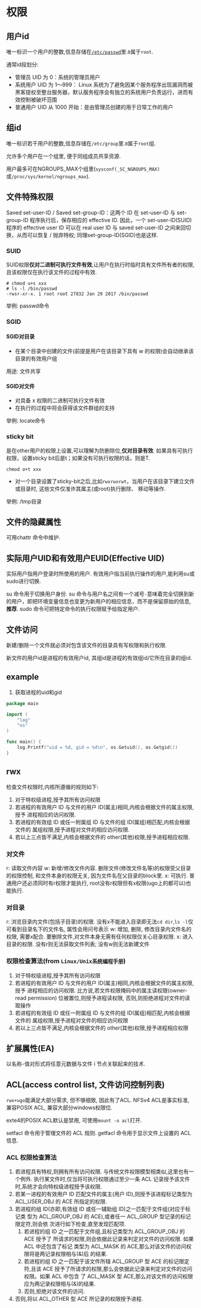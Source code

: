 # 权限

## 用户id
唯一标识一个用户的整数,信息存储在[`/etc/passwd`](files/passwd.md)里.`0`属于`root`.

通常id段划分:
- 管理员 UID 为 0：系统的管理员用户
- 系统用户 UID 为 1～999： Linux 系统为了避免因某个服务程序出现漏洞而被黑客提权至整台服务器，默认服务程序会有独立的系统用户负责运行，进而有效控制被破坏范围
- 普通用户 UID 从 1000 开始：是由管理员创建的用于日常工作的用户

## 组id
唯一标识若干用户的整数,信息存储在`/etc/group`里.`0`属于`root`组.

允许多个用户在一个组里, 便于同组成员共享资源.

用户最多可在NGROUPS_MAX个组里(`sysconf(_SC_NGROUPS_MAX)`或`/proc/sys/kernel/ngroups_max`).

## 文件特殊权限
Saved set-user-ID / Saved set-group-ID：这两个 ID 在 set-user-ID 与 set-group-ID 程序执行后，保存相应的 effective ID.  因此，一个 set-user-ID(SUID) 程序的 effective user ID 可以在 real user ID 与 saved set-user-ID 之间来回切换，从而可以恢复 / 抛弃特权; 同理set-group-ID(SGID)也是这样.

### SUID
SUID权限**仅对二进制可执行文件有效**,让用户在执行时临时具有文件所有者的权限,且该权限仅在执行该文件的过程中有效.

```
# chmod u+s xxx
# ls -l /bin/passwd 
-rwsr-xr-x. 1 root root 27832 Jan 29 2017 /bin/passwd
```

举例: passwd命令

### SGID

#### SGID对目录

- 在某个目录中创建的文件(前提是用户在该目录下具有 w 的权限)会自动继承该目录的有效用户组

用途: 文件共享

#### SGID对文件

- 对具备 x 权限的二进制可执行文件有效
- 在执行的过程中将会获得该文件群组的支持

举例: locate命令

### sticky bit

是在other用户的权限上设置,可以理解为防删除位,**仅对目录有效**.
如果具有可执行权限，设置sticky bit后是t；如果没有可执行权限的话，则是T.

```
chmod o+t xxx
```

- 对一个目录设置了sticky-bit之后,比如`rwxrwxrwt`，当用户在该目录下建立文件或目录时, 这些文件仅准许其属主(或root)执行删除、 移动等操作.

举例: /tmp目录

## 文件的隐藏属性
可用chattr 命令中维护.

## 实际用户UID和有效用户EUID(Effective UID)
实际用户指用户登录时所使用的用户.
有效用户指当前执行操作的用户,能利用su或sudo进行切换.

su 命令用于切换用户身份. su 命令与用户名之间有一个减号`-`意味着完全切换到新的用户，即把环境变量信息也变更为新用户的相应信息，而不是保留原始的信息,**推荐**.
sudo 命令可把特定命令的执行权限赋予给指定用户.

## 文件访问
新建/删除一个文件就必须对包含该文件的目录具有写权限和执行权限.

新文件的用户id是进程的有效用户id, 其组id是进程的有效组id/它所在目录的组id.

## example
1. 获取进程的uid和gid
```go
package main

import (
	"log"
	"os"
)

func main() {
	log.Printf("uid = %d, gid = %d\n", os.Getuid(), os.Getgid())
}
```

## rwx
检查文件权限时,内核所遵循的规则如下:
1. 对于特权级进程,授予其所有访问权限
2. 若进程的有效用户 ID 与文件的用户 ID(属主)相同,内核会根据文件的属主权限,授予
进程相应的访问权限.
3. 若进程的有效组 ID 或任一附属组 ID 与文件的组 ID(属组)相匹配,内核会根据文件的
属组权限,授予进程对文件的相应访问权限.
4. 若以上三点皆不满足,内核会根据文件的 other(其他)权限,授予进程相应权限.

### 对文件
r: 读取文件内容
w: 新增/修改文件内容. 删除文件(修改文件名等)的权限受父目录的权限控制, 和文件本身的权限无关, 因为文件名在父目录的block里.
x: 可执行. 普通用户还必须同时有r权限才能执行, root没有r权限但有x权限(ugo上的都可以)也能执行.

### 对目录
r: 浏览目录内文件(包括子目录)的权限. 没有x不能进入目录即无法`cd dir`,`ls -l`仅可看到目录名下的文件名, 属性会用问号表示
w: 增加, 删除, 修改目录内文件名的权限, 需要x配合. 要删除文件,对文件本身无需有任何权限仅关心目录权限.
x: 进入目录的权限. 没有r则无法获取文件列表; 没有w则无法新建文件

### 权限检查算法(from `Linux/Unix系统编程手册`)
1. 对于特权级进程,授予其所有访问权限
2. 若进程的有效用户 ID 与文件的用户 ID(属主)相同,内核会根据文件的属主权限,授予
进程相应的访问权限. 比方说,若文件权限掩码中的属主读权限(owner-read permission)
位被置位,则授予进程读权限, 否则,则拒绝进程对文件的读取操作
3. 若进程的有效组 ID 或任一附属组 ID 与文件的组 ID(属组)相匹配,内核会根据文件的
属组权限,授予进程对文件的相应访问权限
4. 若以上三点皆不满足,内核会根据文件的 other(其他)权限,授予进程相应权限

## 扩展属性(EA)
以名称-值对形式将任意元数据与文件 i 节点关联起来的技术.

## ACL(access control list, 文件访问控制列表)
`rwx+ugo`能满足大部分需求, 但不够细致, 因此有了ACL. NFSv4 ACL是事实标准, 兼容POSIX ACL, 兼容大部分windows权限位.

exte4的POSIX ACL默认是禁用, 可使用`mount -o acl`打开.

setfacl 命令用于管理文件的 ACL 规则.
getfacl 命令用于显示文件上设置的 ACL 信息.

### ACL 权限检查算法
1. 若进程具有特权,则拥有所有访问权限. 与传统文件权限模型相类似,这里也有一个例外. 执行某文件时,仅当将可执行权限通过至少一条 ACL 记录授予该文件
时,系统才会向特权级进程授予该权限.
2. 若某一进程的有效用户 ID 匹配文件的属主(用户 ID),则授予该进程标记类型为
ACL_USER_OBJ 的 ACE 所指定的权限.
4. 若进程的组 ID(亦即,有效组 ID 或任一辅助组 ID)之一匹配于文件组(对应于标记类
型为 ACL_GROUP_OBJ 的 ACE),或者任一 ACL_GROUP 型记录的标记限定符,则会依
次进行如下检查,直至发现匹配项.
	1. 若进程的组 ID 之一匹配于文件组,且标记类型为 ACL_GROUP_OBJ 的 ACE 授予了
所请求的权限,则会依据此记录来判定对文件的访问权限. 如果 ACL 中还包含了标记
类型为 ACL_MASK 的 ACE,那么对该文件的访问权限将是两记录权限相与(&)后
的结果.
	2. 若进程的组 ID 之一匹配于该文件所辖 ACL_GROUP 型 ACE 的标记限定符,且该 ACE
授予了所请求的权限,那么会依据此记录来判定对文件的访问权限。如果 ACL 中包含
了 ACL_MASK 型 ACE,那么对该文件的访问权限应为两记录权限相与(&)的结果.
	3. 否则,拒绝对该文件的访问.
5. 否则,将以 ACL_OTHER 型 ACE 所记录的权限授予进程.